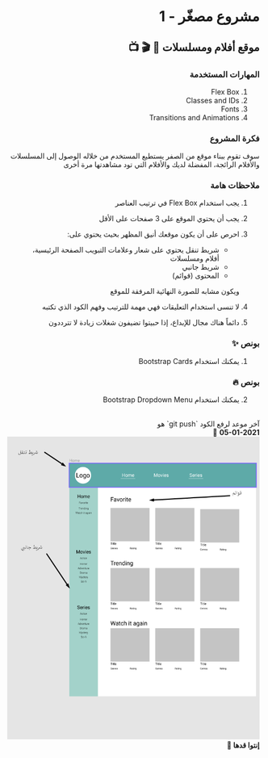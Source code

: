 <div dir="rtl">

# مشروع مصغّر - 1

## موقع أفلام ومسلسلات 🍿 🎬 📺

### المهارات المستخدمة

1. Flex Box
2. Classes and IDs
3. Fonts
4. Transitions and Animations

### فكرة المشروع

سوف تقوم ببناء موقع من الصفر يستطيع المستخدم من خلاله الوصول إلى المسلسلات والأفلام الرائجة، المفضلة لديك والأفلام التي تود مشاهدتها مرة أخرى

### ملاحظات هامة

1. يجب استخدام Flex Box في ترتيب العناصر
2. يجب أن يحتوي الموقع على 3 صفحات على الأقل
3. احرص على أن يكون موقعك أنيق المظهر بحيث يحتوي على:

   - شريط تنقل يحتوي على شعار وعلامات التبويب الصفحة الرئيسية، أفلام ومسلسلات
   - شريط جانبي
   - المحتوى (قوائم)

   ويكون مشابه للصورة النهائية المرفقة للموقع

4. لا تنسى استخدام التعليقات فهي مهمة للترتيب وفهم الكود الذي تكتبه
5. دائماً هناك مجال للإبداع، إذا حبيتوا تضيفون شغلات زيادة لا تترددون

### بونص ✨

1.  يمكنك استخدام Bootstrap Cards

### بونص 🔥

2.  يمكنك استخدام Bootstrap Dropdown Menu

<br>
آخر موعد لرفع الكود `git push` هو
<br>
<b>05-01-2021</b> 🤩
<br>
<img src="./الشكل النهائي.png" width="500" height="600">
<br>
<b>إنتوا قدها 🏅</b>
</div>
